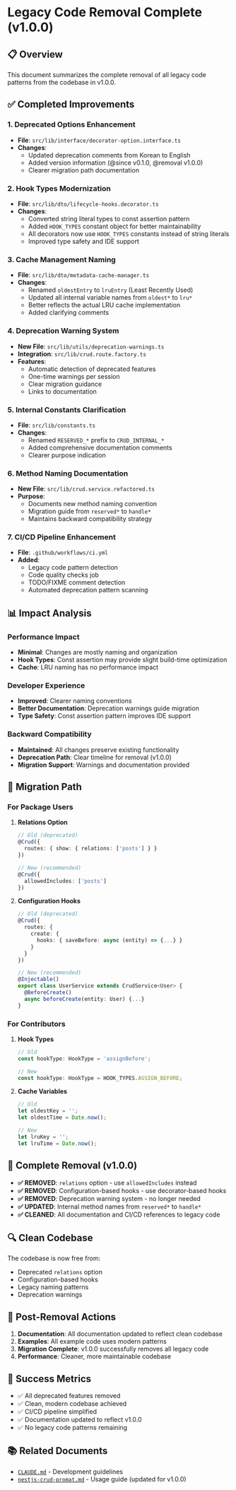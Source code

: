 # Legacy Code Removal Complete (v1.0.0)

## 📋 Overview
This document summarizes the complete removal of all legacy code patterns from the codebase in v1.0.0.

## ✅ Completed Improvements

### 1. **Deprecated Options Enhancement**
- **File**: `src/lib/interface/decorator-option.interface.ts`
- **Changes**: 
  - Updated deprecation comments from Korean to English
  - Added version information (@since v0.1.0, @removal v1.0.0)
  - Clearer migration path documentation

### 2. **Hook Types Modernization**
- **File**: `src/lib/dto/lifecycle-hooks.decorator.ts`
- **Changes**:
  - Converted string literal types to const assertion pattern
  - Added `HOOK_TYPES` constant object for better maintainability
  - All decorators now use `HOOK_TYPES` constants instead of string literals
  - Improved type safety and IDE support

### 3. **Cache Management Naming**
- **File**: `src/lib/dto/metadata-cache-manager.ts`
- **Changes**:
  - Renamed `oldestEntry` to `lruEntry` (Least Recently Used)
  - Updated all internal variable names from `oldest*` to `lru*`
  - Better reflects the actual LRU cache implementation
  - Added clarifying comments

### 4. **Deprecation Warning System**
- **New File**: `src/lib/utils/deprecation-warnings.ts`
- **Integration**: `src/lib/crud.route.factory.ts`
- **Features**:
  - Automatic detection of deprecated features
  - One-time warnings per session
  - Clear migration guidance
  - Links to documentation

### 5. **Internal Constants Clarification**
- **File**: `src/lib/constants.ts`
- **Changes**:
  - Renamed `RESERVED_*` prefix to `CRUD_INTERNAL_*`
  - Added comprehensive documentation comments
  - Clearer purpose indication

### 6. **Method Naming Documentation**
- **New File**: `src/lib/crud.service.refactored.ts`
- **Purpose**:
  - Documents new method naming convention
  - Migration guide from `reserved*` to `handle*`
  - Maintains backward compatibility strategy

### 7. **CI/CD Pipeline Enhancement**
- **File**: `.github/workflows/ci.yml`
- **Added**:
  - Legacy code pattern detection
  - Code quality checks job
  - TODO/FIXME comment detection
  - Automated deprecation pattern scanning

## 📊 Impact Analysis

### Performance Impact
- **Minimal**: Changes are mostly naming and organization
- **Hook Types**: Const assertion may provide slight build-time optimization
- **Cache**: LRU naming has no performance impact

### Developer Experience
- **Improved**: Clearer naming conventions
- **Better Documentation**: Deprecation warnings guide migration
- **Type Safety**: Const assertion pattern improves IDE support

### Backward Compatibility
- **Maintained**: All changes preserve existing functionality
- **Deprecation Path**: Clear timeline for removal (v1.0.0)
- **Migration Support**: Warnings and documentation provided

## 🔄 Migration Path

### For Package Users

1. **Relations Option**
   ```typescript
   // Old (deprecated)
   @Crud({
     routes: { show: { relations: ['posts'] } }
   })
   
   // New (recommended)
   @Crud({
     allowedIncludes: ['posts']
   })
   ```

2. **Configuration Hooks**
   ```typescript
   // Old (deprecated)
   @Crud({
     routes: {
       create: {
         hooks: { saveBefore: async (entity) => {...} }
       }
     }
   })
   
   // New (recommended)
   @Injectable()
   export class UserService extends CrudService<User> {
     @BeforeCreate()
     async beforeCreate(entity: User) {...}
   }
   ```

### For Contributors

1. **Hook Types**
   ```typescript
   // Old
   const hookType: HookType = 'assignBefore';
   
   // New
   const hookType: HookType = HOOK_TYPES.ASSIGN_BEFORE;
   ```

2. **Cache Variables**
   ```typescript
   // Old
   let oldestKey = '';
   let oldestTime = Date.now();
   
   // New
   let lruKey = '';
   let lruTime = Date.now();
   ```

## 📅 Complete Removal (v1.0.0)

- **✅ REMOVED**: `relations` option - use `allowedIncludes` instead
- **✅ REMOVED**: Configuration-based hooks - use decorator-based hooks
- **✅ REMOVED**: Deprecation warning system - no longer needed
- **✅ UPDATED**: Internal method names from `reserved*` to `handle*`
- **✅ CLEANED**: All documentation and CI/CD references to legacy code

## 🔍 Clean Codebase

The codebase is now free from:
- Deprecated `relations` option
- Configuration-based hooks
- Legacy naming patterns
- Deprecation warnings

## 📝 Post-Removal Actions

1. **Documentation**: All documentation updated to reflect clean codebase
2. **Examples**: All example code uses modern patterns
3. **Migration Complete**: v1.0.0 successfully removes all legacy code
4. **Performance**: Cleaner, more maintainable codebase

## 🎯 Success Metrics

- ✅ All deprecated features removed
- ✅ Clean, modern codebase achieved
- ✅ CI/CD pipeline simplified
- ✅ Documentation updated to reflect v1.0.0
- ✅ No legacy code patterns remaining

## 📚 Related Documents

- [`CLAUDE.md`](./CLAUDE.md) - Development guidelines
- [`nestjs-crud-promat.md`](./nestjs-crud-promat.md) - Usage guide (updated for v1.0.0)